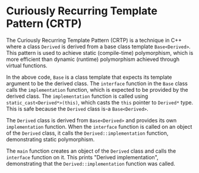 # Curiously Recurring Template Pattern (CRTP)
The Curiously Recurring Template Pattern (CRTP) is a technique in C++ where a class `Derived` is derived from a base class template `Base<Derived>`. This pattern is used to achieve static (compile-time) polymorphism, which is more efficient than dynamic (runtime) polymorphism achieved through virtual functions.

In the above code, `Base` is a class template that expects its template argument to be the derived class. The `interface` function in the `Base` class calls the `implementation` function, which is expected to be provided by the derived class. The `implementation` function is called using `static_cast<Derived*>(this)`, which casts the `this` pointer to `Derived*` type. This is safe because the `Derived` class is-a `Base<Derived>`.

The `Derived` class is derived from `Base<Derived>` and provides its own `implementation` function. When the `interface` function is called on an object of the `Derived` class, it calls the `Derived::implementation` function, demonstrating static polymorphism.

The `main` function creates an object of the `Derived` class and calls the `interface` function on it. This prints "Derived implementation", demonstrating that the `Derived::implementation` function was called.